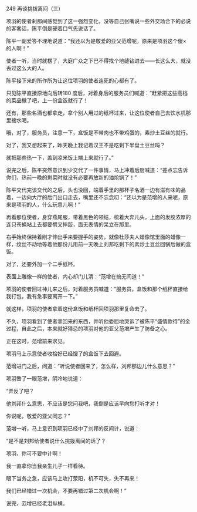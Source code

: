 249 再谈挑拨离间（三）



项羽的使者刹那间感觉到了这一强烈变化，没等自己张嘴说一些外交场合下的必说的客套话，陈平倒是硬着口气先说话了。

陈平一副爱答不理地说道：“我还以为是敬爱的亚父范增呢，原来是项羽这个傻×的人啊！”

使者一听，当时就楞了，大庭广众之下巴不得找个地缝钻进去——长这么大，就没丢过这么大的人。

陈平接下来的所作所为让这位项羽的使者连死的心都有了。



只见陈平直接原地向后转180 度后，对着身后的服务员们喊道：“赶紧把这些高档的菜品撤了吧，上一份盒饭就行了！

还有，那些名酒也都拿走，拿个别人用过的纸杯过来，让这位使者自己去饮水机那里接水喝。

哦，对了，服务员，注意一下，盒饭是不带肉也不带鸡蛋的，素炒土豆丝的就行。

对了，我又想起来了，昨天晚上我记着汉王不是吃剩下半盘土豆丝吗？

就把那些热一下，盖到凉米饭上端上来就行了。”

说完之后，陈平突然意识到少交代了一件事情，马上冲着后厨喊道：“差点忘告诉你们，热前一晚的剩菜时就没有必要再放新的油炝锅了！”



陈平交代完该交代的之后，头也没回，端着手里的那杯子名酒一边有滋有味的品着，一边向大厅的后门出口走去，嘴里还不忘念叨：“还以为是范增的人来呢，原来是项羽的人，什么玩意儿啊！”

再看那位使者，身穿燕尾服，带着黑色的领结，梳着大奔儿头，上面的发胶浓厚的连只苍蝇站上去都要劈叉摔跤，面无表情的呆立在那里。

右手始终保持着刚才伸出手来要握手的姿势，就像杜莎夫人蜡像馆里面的蜡像一样，纹丝不动地等着他那份儿用前一天晚上刘邦吃剩下的素炒土豆丝回锅后做的盒饭。

对了，还要外加一个二手纸杯。

表面上雕像一样的使者，内心却门儿清：“范增在搞无间道！”



项羽的使者回过神儿来之后，对着服务员喊道：“服务员，盒饭和那个纸杯直接给我打包，我有急事要离开一下。”

就这样，项羽的使者拿着这份盒饭和纸杯回项羽那里复命去了。

不久，项羽看到了使者拿回来的东西，并听他委屈地哭诉了被陈平“盛情款待”的全过程，自此之后，本来就好猜忌的项羽对他的亚父范增产生了防备之心。

正在这时，范增前来求见。



项羽马上示意使者收拾好已经馊了的盒饭下去回避。

范增进门之后，问道：“听说使者回来了，怎么样，刘邦那边儿什么意思？”

项羽瞥了一眼范增，阴冷地说道：

“弄反了吧？

他刘邦什么意思，不应该是您问我吧，我倒是应该早向您打听才对！

你说呢，敬爱的亚父同志？”



范增一听，马上意识到项羽已经中了刘邦的反间计，说道：

“是不是刘邦给使者说什么挑拨离间的话了？

项羽，你可不要中计啊！

我一直拿你当我亲生儿子一样看待。

眼下当务之急，应该马上攻打荥阳，机不可失，失不再来！

我们已经错过一次机会，不要再错过第二次机会啊！”

说完，范增已经老泪纵横。


